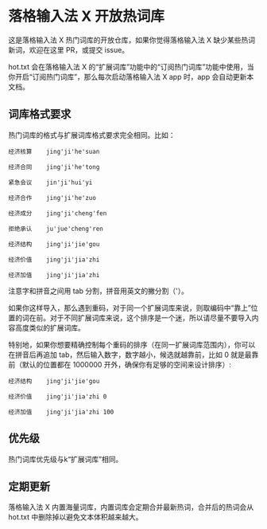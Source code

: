 # 落格输入法 X 开放热词库
这是落格输入法 X 热门词库的开放仓库，如果你觉得落格输入法 X 缺少某些热词新词，欢迎在这里 PR，或提交 issue。

hot.txt 会在落格输入法 X 的“扩展词库”功能中的“订阅热门词库”功能中使用，当你开启“订阅热门词库”，那么每次启动落格输入法 X app 时，app 会自动更新本文档。

## 词库格式要求

热门词库的格式与扩展词库格式要求完全相同。比如：

    经济核算    jing'ji'he'suan

    经济合同    jing'ji'he'tong

    紧急会议    jin'ji'hui'yi

    经济合作    jing'ji'he'zuo

    经济成分    jing'ji'cheng'fen

    拒绝承认    ju'jue'cheng'ren

    经济结构    jing'ji'jie'gou

    经济价值    jing'ji'jia'zhi

    经济加值    jing'ji'jia'zhi

注意字和拼音之间用 tab 分割，拼音用英文的撇分割（'）。

如果你这样导入，那么遇到重码，对于同一个扩展词库来说，则取编码中“靠上”位置的词在前。对于不同扩展词库来说，这个排序是一个迷，所以请尽量不要导入内容高度类似的扩展词库。

特别地，如果你想要精确控制每个重码的排序（在同一扩展词库范围内），你可以在拼音后再追加 tab，然后输入数字，数字越小，候选就越靠前，比如 0 就是最靠前（默认的位置都在 1000000 开外，确保你有足够的空间来设计排序）:


    经济结构    jing'ji'jie'gou

    经济价值    jing'ji'jia'zhi 0

    经济加值    jing'ji'jia'zhi 100
    

## 优先级

热门词库优先级与k“扩展词库”相同。

## 定期更新

落格输入法 X 内置海量词库，内置词库会定期合并最新热词，合并后的热词会从 hot.txt 中删除掉以避免文本体积越来越大。
